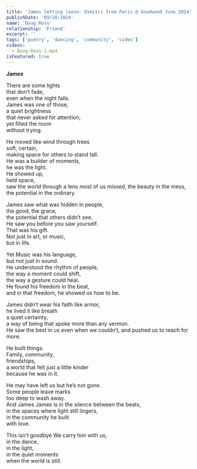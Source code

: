 ```yaml
---
title: 'James letting loose: Dimitri from Paris @ Goodwood June 2024'
publishDate: '09/28/2024'
name: 'Doug Ross'
relationship: 'Friend'
excerpt: ''
tags: ['poetry', 'dancing', 'community', 'video']
videos:
  - Doug-Ross-1.mp4
isFeatured: true
---
```


**James**

There are some lights  
that don’t fade,  
even when the night falls.  
James was one of those,  
a quiet brightness  
that never asked for attention,  
yet filled the room  
without trying.

He moved like wind through trees  
soft, certain,  
making space for others to stand tall.  
He was a builder of moments,  
he was the light.  
He showed up,  
held space,  
saw the world through a lens most of us missed,
the beauty in the mess,  
the potential in the ordinary.

James saw what was hidden in people,  
the good, the grace,  
the potential that others didn’t see.  
He saw you before you saw yourself.  
That was his gift.  
Not just in art, or music,  
but in life.

Yet Music was his language,  
but not just in sound.  
He understood the rhythm of people,  
the way a moment could shift,  
the way a gesture could heal.  
He found his freedom in the beat,  
and in that freedom, he showed us how to be.

James didn’t wear his faith like armor,  
he lived it like breath  
a quiet certainty,  
a way of being that spoke more than any sermon.  
He saw the best in us even when we couldn’t, and pushed us to reach for more.

He built things:  
Family,
community,  
friendships,  
a world that felt just a little kinder  
because he was in it.

He may have left us
but he’s not gone.  
Some people leave marks  
too deep to wash away.  
And James
James is in the silence between the beats,  
in the spaces where light still lingers,  
in the community he built  
with love.   

This isn’t goodbye 
We carry him with us,  
in the dance,  
in the light,  
in the quiet moments  
when the world is still.